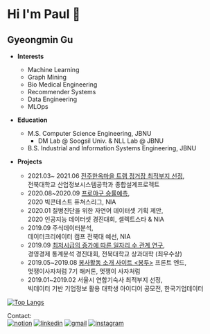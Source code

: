 # Hi I'm Paul  👋

## Gyeongmin Gu
+ __Interests__
  - Machine Learning
  - Graph Mining
  - Bio Medical Engineering
  - Recommender Systems
  - Data Engineering
  - MLOps

+ __Education__
    -  M.S. Computer Science Engineering, JBNU
        - DM Lab @ Soogsil Univ. & NLL Lab @ JBNU
    -  B.S. Industrial and Information Systems Engineering, JBNU 

+ __Projects__
    - 2021.03~ 2021.06 [전주한옥마을 트램 정거장 최적부지 선정](https://github.com/Ant9615/FinalProject_JBNU_ISE), \
      전북대학교 산업정보시스템공학과 종합설계프로젝트
    - 2020.08~2020.09 [프로야구 승률예측](https://github.com/NOVUS-JBNU/NOVUS_Futures), \
      2020 빅콘테스트 퓨쳐스리그, NIA
  - 2020.01 질병진단을 위한 자연어 데이터셋 기획 제안, \
      2020 인공지능 데이터셋 경진대회, 셀렉트스타 & NIA
  - 2019.09 주식데이터분석, \
      데이터크리에이터 캠프 전북대 예선, NIA
  - 2019.09 [최저시급의 증가에 따른 일자리 수 관계 연구](https://github.com/Ant9615/analytics-contest-JBNU), \
      경영경제 통계분석 경진대회, 전북대학교 상과대학 (최우수상)
  - 2019.05~2019.08 [봉사활동 소개 사이트 <봉투>](https://github.com/bongtoo) 프론트 엔드, <br> 
      멋쟁이사자처럼 7기 해커톤, 멋쟁이 사자처럼
  - 2019.01~2019.02 서울시 연합기숙사 최적부지 선정, \
      빅데이터 기반 기업정보 활용 대학생 아이디어 공모전, 한국기업데이터
    

[![Top Langs](https://github-readme-stats.vercel.app/api/top-langs/?username=Paul9615&layout=compact)](https://github.com/anuraghazra/github-readme-stats)

Contact:<br>
<a href="https://few-car-b8e.notion.site/Gyeongmin-Gu-31039b6b78de48de86a19bb7951e92c1" target="blank"><img src="https://img.shields.io/badge/notion-ffffff?style=for-the-badge&logoColor=black" alt="notion"></a>
<a href="https://www.linkedin.com/in/gyeong-min-gu-0183041a8" target="blank"><img src="https://img.shields.io/badge/LinkedIn-0077B5?style=for-the-badge&logo=linkedin&logoColor=white" alt="linkedin"/></a>
<a href="mailto:rudals901@gmail.com" target="blank"><img src="https://img.shields.io/badge/Gmail-D14836?style=for-the-badge&logo=gmail&logoColor=white" alt="gmail"/></a> 
<a href="https://www.instagram.com/and_ant9" target="blank"><img src="https://img.shields.io/badge/Instagram-E4405F?style=for-the-badge&logo=instagram&logoColor=white" alt="instagram"/></a>
